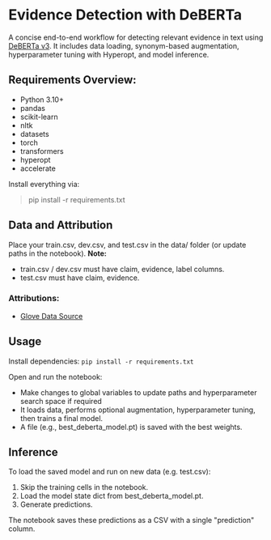 # Evidence Detection with DeBERTa
A concise end-to-end workflow for detecting relevant evidence in text using [DeBERTa v3](https://huggingface.co/microsoft/deberta-v3-base). It includes data loading, synonym-based augmentation, hyperparameter tuning with Hyperopt, and model inference.

## Requirements Overview:
- Python 3.10+
- pandas
- scikit-learn
- nltk
- datasets
- torch
- transformers
- hyperopt
- accelerate

Install everything via:
> pip install -r requirements.txt

## Data and Attribution
Place your train.csv, dev.csv, and test.csv in the data/ folder (or update paths in the notebook).
**Note:**
- train.csv / dev.csv must have claim, evidence, label columns.
- test.csv must have claim, evidence.

### Attributions:
- [Glove Data Source](https://www.kaggle.com/datasets/thanakomsn/glove6b300dtxt)

## Usage
Install dependencies:
`pip install -r requirements.txt`

Open and run the notebook:
- Make changes to global variables to update paths and hyperparameter search space if required
- It loads data, performs optional augmentation, hyperparameter tuning, then trains a final model.
- A file (e.g., best_deberta_model.pt) is saved with the best weights.

## Inference
To load the saved model and run on new data (e.g. test.csv):
1. Skip the training cells in the notebook.
2. Load the model state dict from best_deberta_model.pt.
3. Generate predictions.

The notebook saves these predictions as a CSV with a single "prediction" column.
